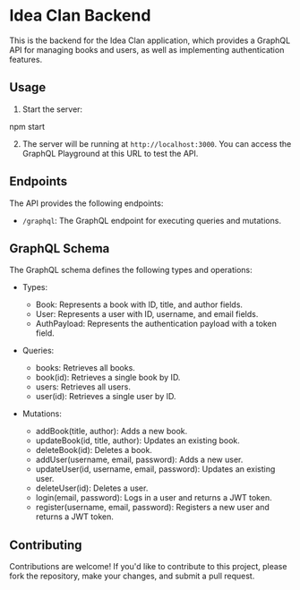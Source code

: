 # Idea Clan Backend

This is the backend for the Idea Clan application, which provides a GraphQL API for managing books and users, as well as implementing authentication features.

## Usage

1. Start the server:

npm start

2. The server will be running at `http://localhost:3000`. You can access the GraphQL Playground at this URL to test the API.

## Endpoints

The API provides the following endpoints:

- `/graphql`: The GraphQL endpoint for executing queries and mutations.

## GraphQL Schema

The GraphQL schema defines the following types and operations:

- Types:
  - Book: Represents a book with ID, title, and author fields.
  - User: Represents a user with ID, username, and email fields.
  - AuthPayload: Represents the authentication payload with a token field.

- Queries:
  - books: Retrieves all books.
  - book(id): Retrieves a single book by ID.
  - users: Retrieves all users.
  - user(id): Retrieves a single user by ID.

- Mutations:
  - addBook(title, author): Adds a new book.
  - updateBook(id, title, author): Updates an existing book.
  - deleteBook(id): Deletes a book.
  - addUser(username, email, password): Adds a new user.
  - updateUser(id, username, email, password): Updates an existing user.
  - deleteUser(id): Deletes a user.
  - login(email, password): Logs in a user and returns a JWT token.
  - register(username, email, password): Registers a new user and returns a JWT token.

## Contributing

Contributions are welcome! If you'd like to contribute to this project, please fork the repository, make your changes, and submit a pull request.